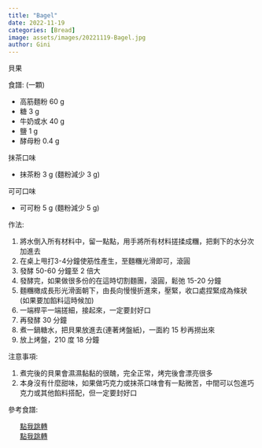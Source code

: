 ```yaml
---
title: "Bagel"
date: 2022-11-19
categories: [Bread]
image: assets/images/20221119-Bagel.jpg
author: Gini
---
```

貝果

食譜: (一顆)
- 高筋麵粉 60 g
- 糖 3 g
- 牛奶或水 40 g
- 鹽 1 g
- 酵母粉 0.4 g

抹茶口味
- 抹茶粉 3 g (麵粉減少 3 g)

可可口味
- 可可粉 5 g (麵粉減少 5 g)

作法:
1. 將水倒入所有材料中，留一點點，用手將所有材料搓揉成糰，把剩下的水分次加進去
2. 在桌上甩打3-4分鐘使筋性產生，至麵糰光滑即可，滾圓
3. 發酵 50-60 分鐘至 2 倍大
4. 發酵完，如果做很多份的在這時切割麵團，滾圓，鬆弛 15-20 分鐘
5. 麵糰橄成長形光滑面朝下，由長向慢慢折進來，壓緊，收口處捏緊成為條狀(如果要加餡料這時候加)
6. 一端桿平一端搓細，接起來，一定要封好口
7. 再發酵 30 分鐘
8. 煮一鍋糖水，把貝果放進去(連著烤盤紙)，一面約 15 秒再撈出來
9. 放上烤盤，210 度 18 分鐘

注意事項:
1. 煮完後的貝果會濕濕黏黏的很醜，完全正常，烤完後會漂亮很多
2. 本身沒有什麼甜味，如果做巧克力或抹茶口味會有一點微苦，中間可以包進巧克力或其他餡料搭配，但一定要封好口

<p style="overflow-wrap: anywhere;">參考食譜:
<ul style="list-style: none;">
    <li><a href="https://caroleasylife.blogspot.com/2016/01/bagel.html" target="_blank">點我跳轉</a></li>
    <li><a href="https://caroleasylife.blogspot.com/2018/08/blog-post_27.html" target="_blank">點我跳轉</a></li>
</ul>
</p>
